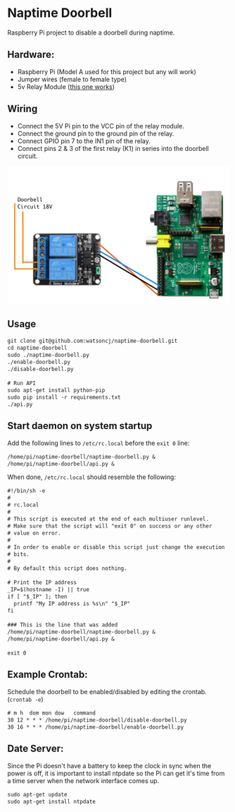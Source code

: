 # Naptime Doorbell

Raspberry Pi project to disable a doorbell during naptime.

## Hardware:

+ Raspberry Pi (Model A used for this project but any will work)
+ Jumper wires (female to female type)
+ 5v Relay Module ([this one works](http://www.amazon.com/SunFounder-Channel-Shield-Arduino-Raspberry/dp/B00E0NTPP4/))

## Wiring

+ Connect the 5V Pi pin to the VCC pin of the relay module.
+ Connect the ground pin to the ground pin of the relay.
+ Connect GPIO pin 7 to the IN1 pin of the relay.
+ Connect pins 2 & 3 of the first relay (K1) in series into the doorbell circuit.

![component image](naptime-doorbell.jpg)

## Usage

    git clone git@github.com:watsoncj/naptime-doorbell.git
    cd naptime-doorbell
    sudo ./naptime-doorbell.py
    ./enable-doorbell.py
    ./disable-doorbell.py

    # Run API
    sudo apt-get install python-pip
    sudo pip install -r requirements.txt
    ./api.py


## Start daemon on system startup

Add the following lines to `/etc/rc.local` before the `exit 0` line:

    /home/pi/naptime-doorbell/naptime-doorbell.py &
    /home/pi/naptime-doorbell/api.py &

When done, `/etc/rc.local` should resemble the following:

    #!/bin/sh -e
    #
    # rc.local
    #
    # This script is executed at the end of each multiuser runlevel.
    # Make sure that the script will "exit 0" on success or any other
    # value on error.
    #
    # In order to enable or disable this script just change the execution
    # bits.
    #
    # By default this script does nothing.
    
    # Print the IP address
    _IP=$(hostname -I) || true
    if [ "$_IP" ]; then
      printf "My IP address is %s\n" "$_IP"
    fi
    
    ### This is the line that was added
    /home/pi/naptime-doorbell/naptime-doorbell.py &
    /home/pi/naptime-doorbell/api.py &
    
    exit 0


## Example Crontab:

Schedule the doorbell to be enabled/disabled by editing the crontab. (`crontab -e`)

    # m h  dom mon dow   command
    30 12 * * * /home/pi/naptime-doorbell/disable-doorbell.py
    30 16 * * * /home/pi/naptime-doorbell/enable-doorbell.py

## Date Server:

Since the Pi doesn't have a battery to keep the clock in sync when the power is off, it is important to install ntpdate so the Pi can get it's time from a time server when the network interface comes up.

    sudo apt-get update
    sudo apt-get install ntpdate
